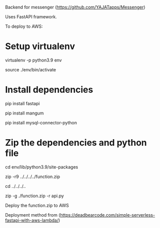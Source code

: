 Backend for messenger (https://github.com/YAJATapps/Messenger)

Uses FastAPI framework.

To deploy to AWS:

# Setup virtualenv
virtualenv -p python3.9 env

source ./env/bin/activate

# Install dependencies
pip install fastapi

pip install mangum

pip install mysql-connector-python

# Zip the dependencies and python file
cd env/lib/python3.9/site-packages

zip -r9 ../../../../function.zip

cd ../../../..

zip -g ./function.zip -r api.py


Deploy the function.zip to AWS

Deployment method from (https://deadbearcode.com/simple-serverless-fastapi-with-aws-lambda/)
